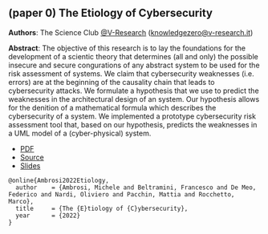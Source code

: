 ## (paper 0) The Etiology of Cybersecurity 

**Authors**: The Science Club [@V-Research](http://v-research.it) (knowledgezero@v-research.it)

**Abstract**: 
The objective of this research is to lay the foundations for
the development of a scientic theory that determines (all and only) the
possible insecure and secure congurations of any abstract system to
be used for the risk assessment of systems. We claim that cybersecurity
weaknesses (i.e. errors) are at the beginning of the causality chain that
leads to cybersecurity attacks. We formulate a hypothesis that we use
to predict the weaknesses in the architectural design of an system. Our
hypothesis allows for the denition of a mathematical formula which
describes the cybersecurity of a system. We implemented a prototype
cybersecurity risk assessment tool that, based on our hypothesis, predicts
the weaknesses in a UML model of a (cyber-physical) system.

- [PDF](./main-cut.pdf)
- [Source](./main-cut.tex)
- [Slides](../../presentations/cimss_2022.pdf)

```
@online{Ambrosi2022Etiology,
  author    = {Ambrosi, Michele and Beltramini, Francesco and De Meo, Federico and Nardi, Oliviero and Pacchin, Mattia and Rocchetto, Marco},
  title     = {The {E}tiology of {C}ybersecurity},
  year      = {2022}
}
```
